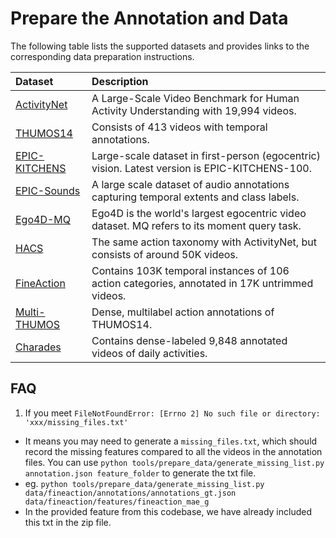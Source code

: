 #  Prepare the Annotation and Data

The following table lists the supported datasets and provides links to the corresponding data preparation instructions.

| Dataset                                                    | Description                                                                                   |
| :--------------------------------------------------------- | :-------------------------------------------------------------------------------------------- |
| [ActivityNet](/tools/prepare_data/activitynet/README.md)   | A Large-Scale Video Benchmark for Human Activity Understanding with 19,994 videos.            |
| [THUMOS14](/tools/prepare_data/thumos/README.md)           | Consists of 413 videos with temporal annotations.                                             |
| [EPIC-KITCHENS](/tools/prepare_data/epic/README.md)        | Large-scale dataset in first-person (egocentric) vision. Latest version is EPIC-KITCHENS-100. |
| [EPIC-Sounds](tools/prepare_data/epic_sounds/README.md)    | A large scale dataset of audio annotations capturing temporal extents and class labels.       |
| [Ego4D-MQ](/tools/prepare_data/ego4d/README.md)            | Ego4D is the world's largest egocentric video dataset. MQ refers to its moment query task.    |
| [HACS](/tools/prepare_data/hacs/README.md)                 | The same action taxonomy with ActivityNet, but consists of around 50K videos.                 |
| [FineAction](/tools/prepare_data/fineaction/README.md)     | Contains 103K temporal instances of 106 action categories, annotated in 17K untrimmed videos. |
| [Multi-THUMOS](/tools/prepare_data/multi-thumos/README.md) | Dense, multilabel action annotations of THUMOS14.                                             |
| [Charades](/tools/prepare_data/charades/README.md)         | Contains dense-labeled 9,848 annotated videos of daily activities.                            |


## FAQ

1. If you meet `FileNotFoundError: [Errno 2] No such file or directory: 'xxx/missing_files.txt'`
- It means you may need to generate a `missing_files.txt`, which should record the missing features compared to all the videos in the annotation files. You can use `python tools/prepare_data/generate_missing_list.py annotation.json feature_folder` to generate the txt file.
- eg. `python tools/prepare_data/generate_missing_list.py data/fineaction/annotations/annotations_gt.json  data/fineaction/features/fineaction_mae_g`
- In the provided feature from this codebase, we have already included this txt in the zip file.